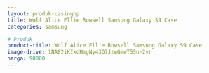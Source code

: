 ```yaml
---
layout: produk-casinghp
title: Wolf Alice Ellie Rowsell Samsung Galaxy S9 Case
categories: samsung

# Produk
product-title: Wolf Alice Ellie Rowsell Samsung Galaxy S9 Case
image-drive: 1NA82iKIkdHmgNy43Q7JzwGewT5Sn-2vr
harga: 90000
---
```


